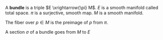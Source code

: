A **bundle** is a triple $E \xrightarrow{\pi} M$. _E_ is a smooth manifold called total space. $\pi$ is a surjective, smooth map. $M$ is a smooth manifold.

The fiber over $p \in M$ is the preimage of $p$ from $\pi$.

A section $\sigma$ of a bundle goes from $M$ to $E$